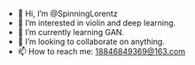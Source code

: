 - 👋 Hi, I’m @SpinningLorentz
- 👀 I’m interested in violin and deep learning.
- 🌱 I’m currently learning GAN.
- 💞️ I’m looking to collaborate on anything.
- 📫 How to reach me: 18846849369@163.com

<!---
SpinningLorentz/SpinningLorentz is a ✨ special ✨ repository because its `README.md` (this file) appears on your GitHub profile.
You can click the Preview link to take a look at your changes.
--->
